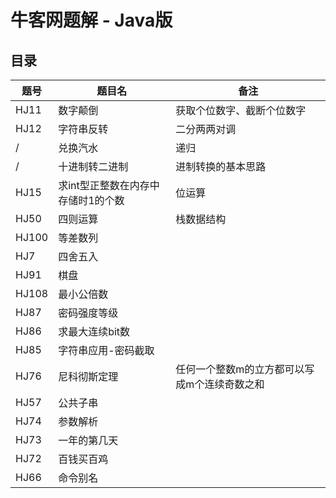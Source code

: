 # 牛客网题解 - Java版

## 目录

| 题号  | 题目名  | 备注  |
|---|---|---|
| HJ11  | 数字颠倒  | 获取个位数字、截断个位数字  |
| HJ12  | 字符串反转  | 二分两两对调  |
| /  | 兑换汽水  |  递归 |
| /  | 十进制转二进制  | 进制转换的基本思路 |
| HJ15  | 求int型正整数在内存中存储时1的个数  | 位运算 |
| HJ50  | 四则运算  | 栈数据结构  |
| HJ100  | 等差数列  |   |
| HJ7  | 四舍五入  |   |
| HJ91  | 棋盘  |   |
| HJ108  | 最小公倍数  |   |
| HJ87  | 密码强度等级  |   |
| HJ86  | 求最大连续bit数  |   |
| HJ85  | 字符串应用-密码截取  |   |
| HJ76  | 尼科彻斯定理  | 任何一个整数m的立方都可以写成m个连续奇数之和  |
| HJ57  | 公共子串 |   |
| HJ74  | 参数解析 |   |
| HJ73  | 一年的第几天 |   |
| HJ72  | 百钱买百鸡 |   |
| HJ66  | 命令别名 |   |

